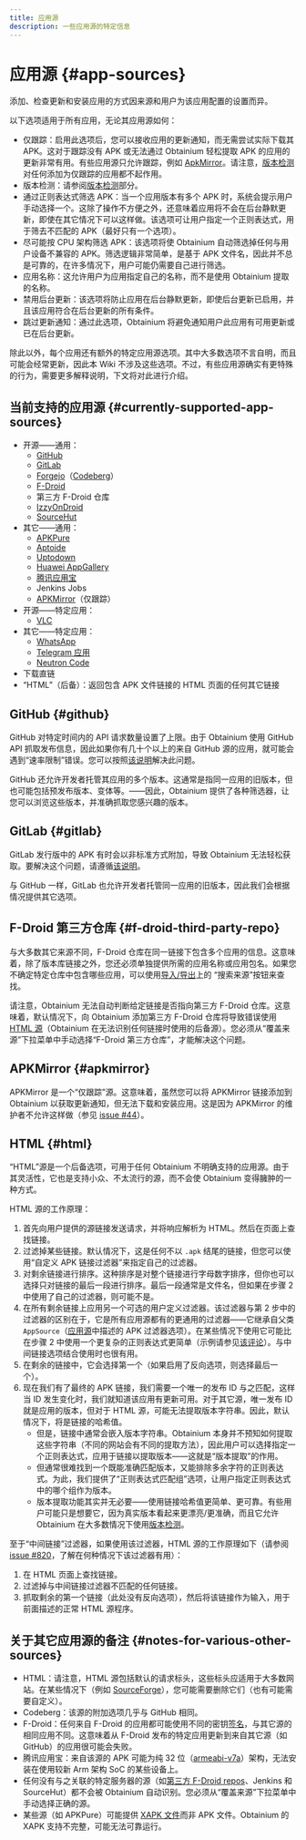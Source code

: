 ```yaml
---
title: 应用源
description: 一些应用源的特定信息
---
```


# 应用源 {#app-sources}

添加、检查更新和安装应用的方式因来源和用户为该应用配置的设置而异。

以下选项适用于所有应用，无论其应用源如何：

- 仅跟踪：启用此选项后，您可以接收应用的更新通知，而无需尝试实际下载其 APK。这对于跟踪没有 APK 或无法通过 Obtainium 轻松提取 APK 的应用的更新非常有用。有些应用源只允许跟踪，例如 [ApkMirror](#apkmirror)。请注意，[版本检测](app_tracking.md/#version-detection)对任何添加为仅跟踪的应用都不起作用。
- 版本检测：请参阅[版本检测](app_tracking.md/#version-detection)部分。
- 通过正则表达式筛选 APK：当一个应用版本有多个 APK 时，系统会提示用户手动选择一个。这除了操作不方便之外，还意味着应用将不会在后台静默更新，即使在其它情况下可以这样做。该选项可让用户指定一个正则表达式，用于筛去不匹配的 APK（最好只有一个选项）。
- 尽可能按 CPU 架构筛选 APK：该选项将使 Obtainium 自动筛选掉任何与用户设备不兼容的 APK。筛选逻辑非常简单，是基于 APK 文件名，因此并不总是可靠的，在许多情况下，用户可能仍需要自己进行筛选。
- 应用名称：这允许用户为应用指定自己的名称，而不是使用 Obtainium 提取的名称。
- 禁用后台更新：该选项将防止应用在后台静默更新，即使后台更新已启用，并且该应用符合在后台更新的所有条件。
- 跳过更新通知：通过此选项，Obtainium 将避免通知用户此应用有可用更新或已在后台更新。

除此以外，每个应用还有额外的特定应用源选项。其中大多数选项不言自明，而且可能会经常更新，因此本 Wiki 不涉及这些选项。不过，有些应用源确实有更特殊的行为，需要更多解释说明，下文将对此进行介绍。

## 当前支持的应用源 {#currently-supported-app-sources}

- 开源——通用：
    - [GitHub](https://github.com/)
    - [GitLab](https://gitlab.com/)
    - [Forgejo](https://forgejo.org/)（[Codeberg](https://codeberg.org/)）
    - [F-Droid](https://f-droid.org/)
    - 第三方 F-Droid 仓库
    - [IzzyOnDroid](https://android.izzysoft.de/)
    - [SourceHut](https://git.sr.ht/)
- 其它——通用：
    - [APKPure](https://apkpure.net/)
    - [Aptoide](https://aptoide.com/)
    - [Uptodown](https://uptodown.com/)
    - [Huawei AppGallery](https://appgallery.huawei.com/)
    - [腾讯应用宝](https://sj.qq.com/)
    - Jenkins Jobs
    - [APKMirror](https://apkmirror.com/)（仅跟踪）
- 开源——特定应用：
    - [VLC](https://videolan.org/)
- 其它——特定应用：
    - [WhatsApp](https://whatsapp.com)
    - [Telegram 应用](https://telegram.org)
    - [Neutron Code](https://neutroncode.com)
- 下载直链
- “HTML”（后备）：返回包含 APK 文件链接的 HTML 页面的任何其它链接

## GitHub {#github}

GitHub 对特定时间内的 API 请求数量设置了上限。由于 Obtainium 使用 GitHub API 抓取发布信息，因此如果你有几十个以上的来自 GitHub 源的应用，就可能会遇到“速率限制”错误。您可以按照[该说明](settings.md/#__tabbed_1_1)解决此问题。

GitHub 还允许开发者托管其应用的多个版本。这通常是指同一应用的旧版本，但也可能包括预发布版本、变体等。——因此，Obtainium 提供了各种筛选器，让您可以浏览这些版本，并准确抓取您感兴趣的版本。

## GitLab {#gitlab}

GitLab 发行版中的 APK 有时会以非标准方式附加，导致 Obtainium 无法轻松获取。要解决这个问题，请遵循[该说明](settings.md/#__tabbed_1_2)。

与 GitHub 一样，GitLab 也允许开发者托管同一应用的旧版本，因此我们会根据情况提供其它选项。

## F-Droid 第三方仓库 {#f-droid-third-party-repo}

与大多数其它来源不同，F-Droid 仓库在同一链接下包含多个应用的信息。这意味着，除了版本库链接之外，您还必须单独提供所需的应用名称或应用包名。如果您不确定特定仓库中包含哪些应用，可以使用[导入/导出](ui_overview.md/#importexport-page)上的 “搜索来源”按钮来查找。

请注意，Obtainium 无法自动判断给定链接是否指向第三方 F-Droid 仓库。这意味着，默认情况下，向 Obtainium 添加第三方 F-Droid 仓库将导致错误使用 [HTML 源](#html)（Obtainium 在无法识别任何链接时使用的后备源）。您必须从“覆盖来源”下拉菜单中手动选择“F-Droid 第三方仓库”，才能解决这个问题。

## APKMirror {#apkmirror}

APKMirror 是一个“仅跟踪”源。这意味着，虽然您可以将 APKMirror 链接添加到 Obtainium 以获取更新通知，但无法下载和安装应用。这是因为 APKMirror 的维护者不允许这样做（参见 [issue #44](https://github.com/ImranR98/Obtainium/issues/44)）。

## HTML {#html}

“HTML”源是一个后备选项，可用于任何 Obtainium 不明确支持的应用源。由于其灵活性，它也是支持小众、不太流行的源，而不会使 Obtainium 变得臃肿的一种方式。

HTML 源的工作原理：

1. 首先向用户提供的源链接发送请求，并将响应解析为 HTML。然后在页面上查找链接。
2. 过滤掉某些链接。默认情况下，这是任何不以 `.apk` 结尾的链接，但您可以使用“自定义 APK 链接过滤器”来指定自己的过滤器。
3. 对剩余链接进行排序。这种排序是对整个链接进行字母数字排序，但你也可以选择只对链接的最后一段进行排序。最后一段通常是文件名，但如果在步骤 2 中使用了自己的过滤器，则可能不是。
4. 在所有剩余链接上应用另一个可选的用户定义过滤器。该过滤器与第 2 步中的过滤器的区别在于，它是所有应用源都有的更通用的过滤器——它继承自父类 `AppSource`（[应用源](#app-sources)中描述的 APK 过滤器选项）。在某些情况下使用它可能比在步骤 2 中使用一个更复杂的正则表达式更简单（示例请参见[该评论](https://github.com/ImranR98/Obtainium/issues/954#issuecomment-1745977857)）。与中间链接选项结合使用时也很有用。
5. 在剩余的链接中，它会选择第一个（如果启用了反向选项，则选择最后一个）。
6. 现在我们有了最终的 APK 链接，我们需要一个唯一的发布 ID 与之匹配，这样当 ID 发生变化时，我们就知道该应用有更新可用。对于其它源，唯一发布 ID 就是应用的版本，但对于 HTML 源，可能无法提取版本字符串。因此，默认情况下，将是链接的哈希值。
    - 但是，链接中通常会嵌入版本字符串。Obtainium 本身并不预知如何提取这些字符串（不同的网站会有不同的提取方法），因此用户可以选择指定一个正则表达式，应用于链接以提取版本——这就是“版本提取”的作用。
    - 但通常很难找到一个既能准确匹配版本，又能排除多余字符的正则表达式。为此，我们提供了“正则表达式匹配组”选项，让用户指定正则表达式中的哪个组作为版本。
    - 版本提取功能其实并无必要——使用链接哈希值更简单、更可靠。有些用户可能只是想要它，因为真实版本看起来更漂亮/更准确，而且它允许 Obtainium 在大多数情况下使用[版本检测](app_tracking.md/#version-detection)。

至于“中间链接”过滤器，如果使用该过滤器，HTML 源的工作原理如下（请参阅 [issue #820](https://github.com/ImranR98/Obtainium/issues/820)，了解在何种情况下该过滤器有用）：

1. 在 HTML 页面上查找链接。
2. 过滤掉与中间链接过滤器不匹配的任何链接。
3. 抓取剩余的第一个链接（此处没有反向选项），然后将该链接作为输入，用于前面描述的正常 HTML 源程序。

## 关于其它应用源的备注 {#notes-for-various-other-sources}

- HTML：请注意，HTML 源包括默认的请求标头，这些标头应适用于大多数网站。在某些情况下（例如 [SourceForge](https://sourceforge.net/)），您可能需要删除它们（也有可能需要自定义）。
- Codeberg：该源的附加选项几乎与 GitHub 相同。
- F-Droid：任何来自 F-Droid 的应用都可能使用不同的密钥[签名](https://developer.android.com/studio/publish/app-signing)，与其它源的相同应用不同。这意味着从 F-Droid 发布的特定应用更新到来自其它源（如 GitHub）的应用很可能会失败。
- 腾讯应用宝：来自该源的 APK 可能为纯 32 位（[armeabi-v7a](https://developer.android.com/ndk/guides/abis#v7a)）架构，无法安装在使用较新 Arm 架构 SoC 的某些设备上。
- 任何没有与之关联的特定服务器的源（如[第三方 F-Droid repos](#f-droid-third-party-repo)、Jenkins 和 SourceHut）都不会被 Obtainium 自动识别。您必须从“覆盖来源”下拉菜单中手动选择正确的源。
- 某些源（如 APKPure）可能提供 [XAPK 文件](https://apkpure.com/xapk.html)而非 APK 文件。Obtainium 的 XAPK 支持不完整，可能无法可靠运行。
